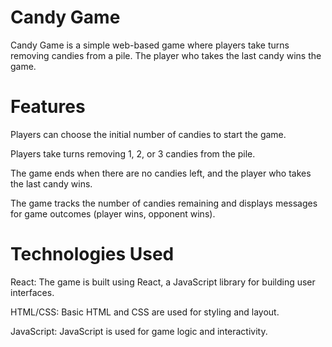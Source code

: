 # Candy Game

Candy Game is a simple web-based game where players take turns removing candies from a pile. The player who takes the last candy wins the game.

# Features

Players can choose the initial number of candies to start the game.

Players take turns removing 1, 2, or 3 candies from the pile.


The game ends when there are no candies left, and the player who takes the last candy wins.

The game tracks the number of candies remaining and displays messages for game outcomes (player wins, opponent wins).

# Technologies Used

React: The game is built using React, a JavaScript library for building user interfaces.

HTML/CSS: Basic HTML and CSS are used for styling and layout.

JavaScript: JavaScript is used for game logic and interactivity.
